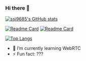 ### Hi there 👋

[![ssj9685's GitHub stats](https://github-readme-stats.vercel.app/api?username=ssj9685&show_icons=true&bg_color=6f7a90&title_color=ffffff&text_color=ffffff&icon_color=ffffff&hide_border=true)](https://github.com/ssj9685)

[![Readme Card](https://github-readme-stats.vercel.app/api/pin/?username=ssj9685&repo=dt-mic&bg_color=6f7a90&title_color=ffffff&text_color=ffffff&icon_color=ffffff&hide_border=true)](https://github.com/ssj9685/dt-mic) 
[![Readme Card](https://github-readme-stats.vercel.app/api/pin/?username=ssj9685&repo=insurance_webapp&bg_color=6f7a90&title_color=ffffff&text_color=ffffff&icon_color=ffffff&hide_border=true)](https://github.com/ssj9685/insurance_webapp)

[![Top Langs](https://github-readme-stats.vercel.app/api/top-langs/?username=ssj9685&layout=compact)](https://github.com/ssj9685)



- 🌱 I’m currently learning WebRTC
- ⚡ Fun fact: ???
